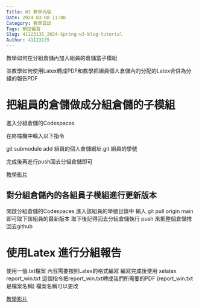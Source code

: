 ```yaml
---
Title: W3 教學內容
Date: 2024-03-08 11:00
Category: 教學日誌
Tags: 網誌編寫
Slug: 41123135_2024-Spring-w3-blog-tutorial
Author: 41123135
---
```


教學如何在分組倉儲內加入組員的倉儲當子模組

並教學如何使用Latex轉成PDF和教學把組員個人倉儲內的分配的Latex合併為分組的報告PDF

<!-- PELICAN_END_SUMMARY -->

# 把組員的倉儲做成分組倉儲的子模組

進入分組倉儲的Codespaces

在終端機中輸入以下指令

git submodule add 組員的個人倉儲網址.git 組員的學號

完成後再進行push回去分組倉儲即可

[教學影片](https://nfuedu-my.sharepoint.com/:v:/g/personal/yen_nfu_edu_tw/EZbnYCWfEylAmXhpOqXWgZUBMxerlNYRgQsBBjZAQ90lmg?nav=eyJyZWZlcnJhbEluZm8iOnsicmVmZXJyYWxBcHAiOiJPbmVEcml2ZUZvckJ1c2luZXNzIiwicmVmZXJyYWxBcHBQbGF0Zm9ybSI6IldlYiIsInJlZmVycmFsTW9kZSI6InZpZXciLCJyZWZlcnJhbFZpZXciOiJNeUZpbGVzTGlua0NvcHkifX0&e=8nGXOz)

## 對分組倉儲內的各組員子模組進行更新版本

開啟分組倉儲的Codespaces 進入該組員的學號目錄中 輸入 git pull origin main 即可取下該組員的最新版本 取下後記得回去分組倉儲執行 push 來把整個倉儲推回去github

# 使用Latex 進行分組報告

使用一個.txt檔案 內容需要按照Latex的格式編寫 編寫完成後使用 xelatex report_win.txt 這個指令把report_win.txt轉成我們所需要的PDF (report_win.txt 是檔案名稱) 檔案名稱可以更改 

[教學影片](https://nfuedu-my.sharepoint.com/:v:/g/personal/yen_nfu_edu_tw/ESjVHtGM6_VHhiXfHVspzXwBdvHAx67b__YfRmxX6fRU2Q?nav=eyJyZWZlcnJhbEluZm8iOnsicmVmZXJyYWxBcHAiOiJPbmVEcml2ZUZvckJ1c2luZXNzIiwicmVmZXJyYWxBcHBQbGF0Zm9ybSI6IldlYiIsInJlZmVycmFsTW9kZSI6InZpZXciLCJyZWZlcnJhbFZpZXciOiJNeUZpbGVzTGlua0NvcHkifX0&e=wKRtj2)